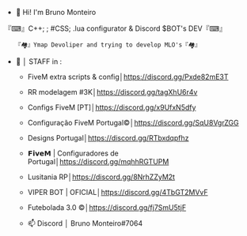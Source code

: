 - 👋 Hi! I'm Bruno Monteiro

『⌨』C++; <HTML>; #CSS; .lua configurator & Discord $BOT's DEV『⌨』 
       
       『🏘』Ymap Devoliper and trying to develop MLO's『🏘』


- 👀 │ STAFF in :
   - FiveM extra scripts & config│https://discord.gg/Pxde82mE3T

   - RR modelagem #3K│https://discord.gg/tagXhU6r4v

   - Configs FiveM [PT]│https://discord.gg/x9UfxN5dfy
   
   - Configuração FiveM Portugal©│https://discord.gg/SqU8VgrZGG

   - Designs Portugal│https://discord.gg/RTbxdqpfhz

   - 𝗙𝗶𝘃𝗲𝗠 | Configuradores de Portugal│https://discord.gg/mqhhRGTUPM

   - Lusitania RP│https://discord.gg/8NrhZZyM2t

   - VIPER BOT | OFICIAL│https://discord.gg/4TbGT2MVvF

   - Futebolada 3.0 ©│https://discord.gg/fj7SmU5tjF


   - 📫 Discord │ Bruno Monteiro#7064
